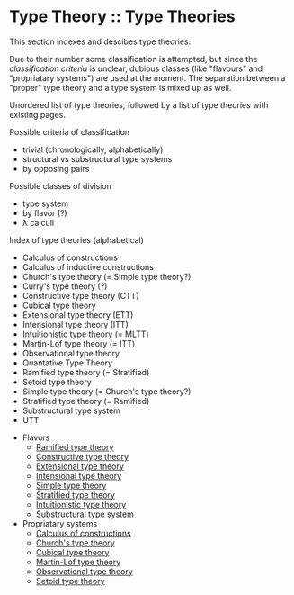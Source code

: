 # Type Theory :: Type Theories

This section indexes and descibes type theories.

Due to their number some classification is attempted, but since the *classification criteria* is unclear, dubious classes (like "flavours" and "propriatary systems") are used at the moment. The separation between a "proper" type theory and a type system is mixed up as well.

Unordered list of type theories, followed by a list of type theories with existing pages.

Possible criteria of classification
- trivial (chronologically, alphabetically)
- structural vs substructural type systems
- by opposing pairs

Possible classes of division
- type system
- by flavor (?)
- λ calculi

Index of type theories (alphabetical)
- Calculus of constructions
- Calculus of inductive constructions
- Church's type theory (= Simple type theory?)
- Curry's type theory (?)
- Constructive type theory (CTT)
- Cubical type theory
- Extensional type theory (ETT)
- Intensional type theory (ITT)
- Intuitionistic type theory (= MLTT)
- Martin-Lof type theory (= ITT)
- Observational type theory
- Quantative Type Theory
- Ramified type theory (= Stratified)
- Setoid type theory
- Simple type theory (= Church's type theory?)
- Stratified type theory (= Ramified)
- Substructural type system
- UTT



* Flavors
  - [Ramified type theory](./ramified-type-theory.md)
  - [Constructive type theory](./constructive-type-theory.md)
  - [Extensional type theory](./extensional-type-theory.md)
  - [Intensional type theory](../pages/intensional-type-theory.md)
  - [Simple type theory](./simple-type-theory.md)
  - [Stratified type theory](./stratified-type-theory.md)
  - [Intuitionistic type theory](./intuitionistic-type-theory.md)
  - [Substructural type system](../type-systems/substructural-type-system.md)
* Propriatary systems
  - [Calculus of constructions](./calculus-of-constructions.md)
  - [Church's type theory](./churchs-type-theory.md)
  - [Cubical type theory](./cubical-type-theory.md)
  - [Martin-Lof type theory](./martin-lof-type-theory.md)
  - [Observational type theory](./observational-type-theory.md)
  - [Setoid type theory](./setoid-type-theory.md)
